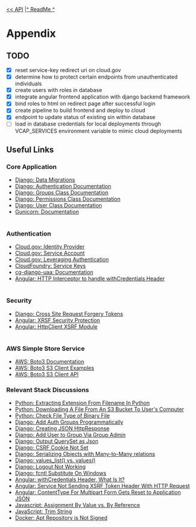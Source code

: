 [<< API](API.md) |[^ ReadMe ^](../README.md)

# Appendix

## TODO
- [x] reset service-key redirect uri on cloud.gov
- [x] determine how to protect certain endpoints from unauthenticated individuals
- [x] create users with roles in database
- [x] integrate angular frontend application with django backend framework
- [x] bind roles to html on redirect page after successful login 
- [x] create pipeline to build frontend and deploy to cloud
- [x] endpoint to update status of existing sin within database
- [ ] load in database credentials for local deployments through VCAP_SERVICES environment variable to mimic cloud deployments

## Useful Links
### Core Application
- [Django: Data Migrations](https://docs.djangoproject.com/en/3.0/topics/migrations/#data-migrations)<br>
- [Django: Authentication Documentation](https://docs.djangoproject.com/en/3.0/topics/auth/default/)<br>
- [Django: Groups Class Documentation](https://docs.djangoproject.com/en/3.0/ref/contrib/auth/#django.contrib.auth.models.Group)<br>
- [Django: Permissions Class Documentation](https://docs.djangoproject.com/en/3.0/topics/auth/default/#permissions-and-authorization)<br>
- [Django: User Class Documentation](https://docs.djangoproject.com/en/3.0/topics/auth/default/#user-objects)<br>
- [Gunicorn: Documentation](https://docs.gunicorn.org/en/stable/run.html)<br><br>
### Authentication
- [Cloud.gov: Identity Provider](https://cloud.gov/docs/services/cloud-gov-identity-provider/) <br/>
- [Cloud.gov: Service Account](https://cloud.gov/docs/services/cloud-gov-service-account/)<br>
- [Cloud.gov: Leveraging Authentication](https://cloud.gov/docs/management/leveraging-authentication/) <br/>
- [CloudFoundry: Service Keys](https://docs.cloudfoundry.org/devguide/services/service-keys.html) <br/>
- [cg-django-uaa: Documentation](https://cg-django-uaa.readthedocs.io/en/latest/quickstart.html)<br/>
- [Angular: HTTP Interceptor to handle withCredentials Header](https://weblog.west-wind.com/posts/2019/Apr/07/Creating-a-custom-HttpInterceptor-to-handle-withCredentials)<br><br>
### Security
- [Django: Cross Site Request Forgery Tokens](https://docs.djangoproject.com/en/3.0/ref/csrf/)<br>
- [Angular: XRSF Security Protection](https://angular.io/guide/http#security-xsrf-protection)<br>
- [Angular: HttpClient XSRF Module](https://angular.io/api/common/http/HttpClientXsrfModule)<br><br>
### AWS Simple Store Service
- [AWS: Boto3 Documentation](https://boto3.amazonaws.com/v1/documentation/api/latest/guide/quickstart.html)<br>
- [AWS: Boto3 S3 Client Examples](https://boto3.amazonaws.com/v1/documentation/api/latest/guide/s3-examples.html)<br>
- [AWS: Boto3 S3 Client API](https://boto3.amazonaws.com/v1/documentation/api/latest/reference/services/s3.html)<br>
### Relevant Stack Discussions
- [Python: Extracting Extension From Filename In Python](https://stackoverflow.com/questions/541390/extracting-extension-from-filename-in-python)<br>
- [Python: Downloading A File From An S3 Bucket To User's Computer](https://stackoverflow.com/questions/43215889/downloading-a-file-from-an-s3-bucket-to-the-users-computer)<br>
- [Python: Check File Type of Binary File](https://stackoverflow.com/questions/898669/how-can-i-detect-if-a-file-is-binary-non-text-in-python)
- [Django: Add Auth Groups Programmatically](https://stackoverflow.com/questions/25024795/django-1-7-where-to-put-the-code-to-add-groups-programmatically/25803284#25803284)<br>
- [Django: Creating JSON HttpResponse](https://stackoverflow.com/questions/2428092/creating-a-json-response-using-django-and-python)<br>
- [Django: Add User to Group Via Group Admin](https://stackoverflow.com/questions/39485067/django-add-user-to-group-via-django-admin/39648244)<br>
- [Django: Output QuerySet as Json](https://stackoverflow.com/questions/15874233/output-django-queryset-as-json)<br>
- [Django: CSRF Cookie Not Set](https://stackoverflow.com/questions/17716624/django-csrf-cookie-not-set)<br>
- [Django: Serializing Objects with Many-to-Many relations](https://stackoverflow.com/questions/34474893/django-serializer-manyrelatedmanager-object-at-xx-is-not-json-serializable)<br>
- [Django: values_list() vs. values()](https://stackoverflow.com/questions/37205793/django-values-list-vs-values)<br>
- [Django: Logout Not Working](https://stackoverflow.com/questions/2074980/django-logout-problem)
- [Django: fcntl Substitute On Windows](https://stackoverflow.com/questions/1422368/fcntl-substitute-on-windows)<br>
- [Angular: withCredentials Header, What Is It?](https://stackoverflow.com/questions/27406994/http-requests-withcredentials-what-is-this-and-why-using-it)<br>
- [Angular: Service Not Sending XSRF Token Header With HTTP Request](https://stackoverflow.com/questions/50510998/angular-6-does-not-add-x-xsrf-token-header-to-http-request)<br>
- [Angular: ContentType For Multipart Form Gets Reset to Application JSON](https://stackoverflow.com/questions/51228368/angular-5-content-type-multipart-form-data-gets-reset-to-application-json)<br>
- [Javascript: Assignment By Value vs. By Reference](https://stackoverflow.com/questions/40133582/assign-value-not-reference-in-javascript)<br>
- [JavaScript: Trim String](https://stackoverflow.com/questions/952924/javascript-chop-slice-trim-off-last-character-in-string)<br>
- [Docker: Apt Repository is Not Signed](https://stackoverflow.com/questions/59139453/repository-is-not-signed-in-docker-build)<br>